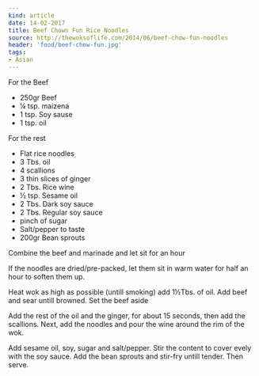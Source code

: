 ```yaml
---
kind: article
date: 14-02-2017
title: Beef Chown Fun Rice Noodles
source: http://thewoksoflife.com/2014/06/beef-chow-fun-noodles
header: 'food/beef-chow-fun.jpg'
tags:
- Asian
---
```


For the Beef

* 250gr Beef
* ¼ tsp. maizena
* 1 tsp. Soy sause
* 1 tsp. oil

For the rest

* Flat rice noodles
* 3 Tbs. oil
* 4 scallions
* 3 thin slices of ginger
* 2 Tbs. Rice wine
* ½ tsp. Sesame oil
* 2 Tbs. Dark soy sauce
* 2 Tbs. Regular soy sauce
* pinch of sugar
* Salt/pepper to taste
* 200gr Bean sprouts


Combine the beef and marinade and let sit for an hour

If the noodles are dried/pre-packed, let them sit in warm water for half an hour to soften them up.

Heat wok as high as possible (untill smoking) add 1½Tbs. of oil. Add beef and sear untill browned. Set the beef aside

Add the rest of the oil and the ginger, for about 15 seconds, then add the scallions. Next, add the noodles and pour the wine around the rim of the wok.

Add sesame oil, soy, sugar and salt/pepper. Stir the content to cover evely with the soy sauce.
Add the bean sprouts and stir-fry untill tender. Then serve.
